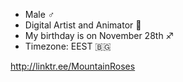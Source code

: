 - Male ♂
- Digital Artist and Animator 🎨
- My birthday is on November 28th ♐
- Timezone: EEST 🇧🇬

http://linktr.ee/MountainRoses

<!---
MountainRoses/MountainRoses is a ✨ special ✨ repository because its `README.md` (this file) appears on your GitHub profile.
You can click the Preview link to take a look at your changes.
--->
